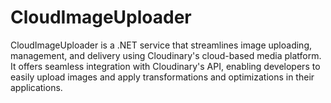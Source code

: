 # CloudImageUploader
CloudImageUploader is a .NET service that streamlines image uploading, management, and delivery using Cloudinary's cloud-based media platform. It offers seamless integration with Cloudinary's API, enabling developers to easily upload images and apply transformations and optimizations in their applications.

